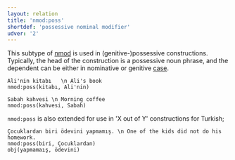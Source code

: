 ```yaml
---
layout: relation
title: 'nmod:poss'
shortdef: 'possessive nominal modifier'
udver: '2'
---
```


This subtype of [nmod]() is used in (genitive-)possessive constructions.
Typically, the head of the construction is a possessive noun phrase,
and the dependent can be either in nominative or genitive [case](tr-feat/Case).

~~~ sdparse
Ali'nin kitabı   \n Ali's book
nmod:poss(kitabı, Ali'nin)
~~~

~~~ sdparse
Sabah kahvesi \n Morning coffee
nmod:poss(kahvesi, Sabah)
~~~

``nmod:poss`` is also extended for use in 'X out of Y' constructions for Turkish;

~~~sdparse
Çocuklardan biri ödevini yapmamış. \n One of the kids did not do his homework.
nmod:poss(biri, Çocuklardan)
obj(yapmamaış, ödevini)
~~~

